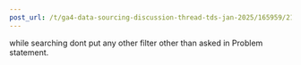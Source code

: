 ```yaml
---
post_url: /t/ga4-data-sourcing-discussion-thread-tds-jan-2025/165959/211
---
```

while searching dont put any other filter other than asked in Problem statement.